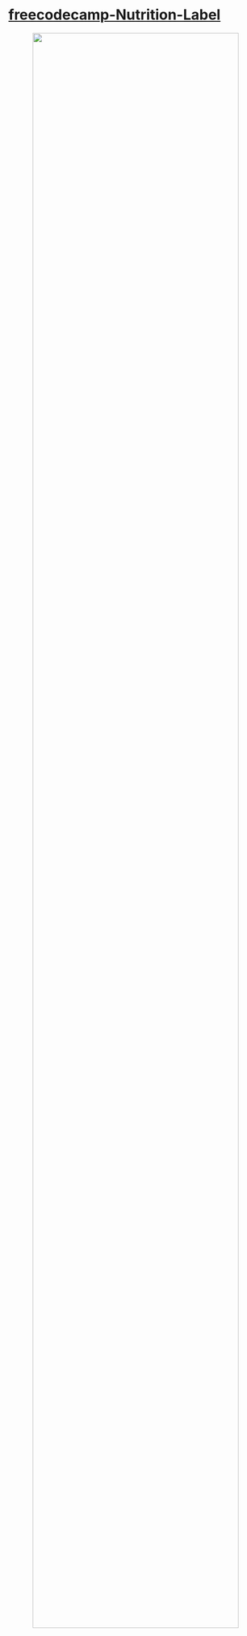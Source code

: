 # [freecodecamp-Nutrition-Label](https://zenab12.github.io/freecodecamp-Nutrition-Label/)

<p align="center">
  <img src="https://user-images.githubusercontent.com/78083890/180321469-19c94064-7006-4428-96bd-ad5b5699ecb9.png" width="90%" >
</p>
